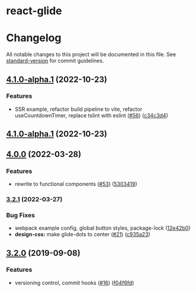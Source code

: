 # react-glide

# Changelog

All notable changes to this project will be documented in this file. See [standard-version](https://github.com/conventional-changelog/standard-version) for commit guidelines.

## [4.1.0-alpha.1](https://github.com/andrewangelle/react-glide/compare/v4.0.0...v4.1.0-alpha.1) (2022-10-23)


### Features

* SSR example, refactor build pipeline to vite, refactor useCountdownTimer, replace tslint with eslint ([#56](https://github.com/andrewangelle/react-glide/issues/56)) ([c34c3d4](https://github.com/andrewangelle/react-glide/commit/c34c3d4))

## [4.1.0-alpha.1](https://github.com/andrewangelle/react-glide/compare/v4.1.0-alpha.0...v4.1.0-alpha.1) (2022-10-23)

## [4.0.0](https://github.com/andrewangelle/react-glide/compare/v3.2.1...v4.0.0) (2022-03-28)


### Features

* rewrite to functional components ([#53](https://github.com/andrewangelle/react-glide/issues/53)) ([5303419](https://github.com/andrewangelle/react-glide/commit/5303419))

### [3.2.1](https://github.com/andrewangelle/react-glide/compare/v3.2.0...v3.2.1) (2022-03-27)


### Bug Fixes

* webpack example config, global button styles, package-lock ([12e42b0](https://github.com/andrewangelle/react-glide/commit/12e42b0))
* **design-css:** make glide-dots to center ([#21](https://github.com/andrewangelle/react-glide/issues/21)) ([c935a23](https://github.com/andrewangelle/react-glide/commit/c935a23))

## [3.2.0](https://github.com/andrewangelle/react-glide/compare/v2.0.0...v3.2.0) (2019-09-08)


### Features

* versioning control, commit hooks ([#16](https://github.com/andrewangelle/react-glide/issues/16)) ([f04f6fd](https://github.com/andrewangelle/react-glide/commit/f04f6fd))
